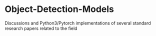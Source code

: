 # Object-Detection-Models
Discussions and Python3/Pytorch implementations of several standard research papers related to the field
